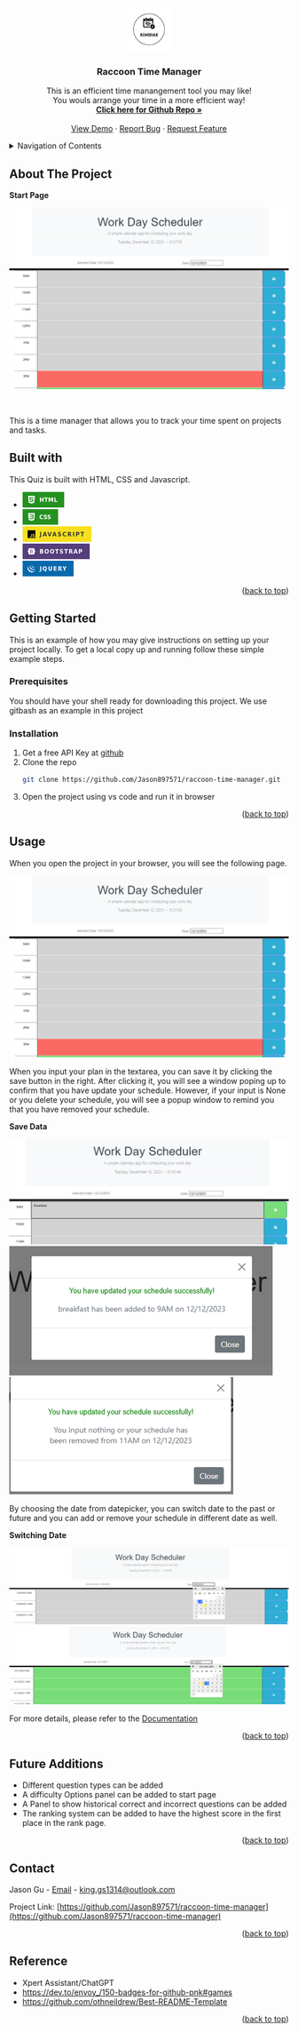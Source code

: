 <a id="readme-top"></a>


<div align="center">
  <a href="https://github.com/Jason897571/raccoon-time-manager">
    <img src="./Assets/image/logo.png" alt="Logo" width="80" height="80">
  </a>

  <h3 align="center">Raccoon Time Manager</h3>

  <p align="center">
    This is an efficient time manangement tool you may like! <br />You wouls arrange your time in a more efficient way!
    <br />
    <a href="https://github.com/Jason897571/raccoon-time-manager"><strong>Click here for Github Repo  »</strong></a>
    <br />
    <br />
    <a href="https://jason897571.github.io/raccoon-time-manager/">View Demo</a>
    ·
    <a href="https://github.com/Jason897571/raccoon-time-manager/issues">Report Bug</a>
    ·
    <a href="https://github.com/Jason897571/raccoon-time-manager/issues">Request Feature</a>
  </p>
</div>

<!-- TABLE OF CONTENTS -->
<details>
  <summary>Navigation of Contents</summary>
  <ol>
    <li>
      <a href="#about-the-project">About The Project</a>
      <ul>
        <li><a href="#built-with">Built With</a></li>
      </ul>
    </li>
    <li>
      <a href="#getting-started">Getting Started</a>
      <ul>
        <li><a href="#prerequisites">Prerequisites</a></li>
        <li><a href="#installation">Installation</a></li>
      </ul>
    </li>
    <li><a href="#usage">Usage</a></li>
    <li><a href="#contact">Contact</a></li>
    <li><a href="#future_additions">Future Additions</a></li>
    <li><a href="#reference">Reference</a></li>
  </ol>
</details>

<a id="#about-the-project"></a>
## About The Project

<p><strong>Start Page</strong></p>

![Alt text](./Assets/image/cover.png)

<br />

This is a time manager that allows you to track your time spent on projects and tasks.




<a id="#built-with"></a>
## Built with
This Quiz is built with HTML, CSS and Javascript.
* [![Alt text](./Assets/image/html.png)][HTML-url]
* [![Alt text](./Assets/image/css.png)][CSS-url]
* [![Alt text](./Assets/image/javascript.png)][Javascript-url]
* [![Alt text](./Assets/image/Bootstrap.png)][BootStrap-url]
* [![Alt text](./Assets/image/jQuery.png)][jQuery-url]

<p align="right">(<a href="#readme-top">back to top</a>)</p>

<a id="getting_started"></a>
## Getting Started

This is an example of how you may give instructions on setting up your project locally.
To get a local copy up and running follow these simple example steps.

<a id="prerequisities"></a>
### Prerequisites

You should have your shell ready for downloading this project. We use gitbash as an example in this project

<a id="installation"></a>
### Installation
1. Get a free API Key at [github](https://github.com/Jason897571/raccoon-time-manager#built-with)
2. Clone the repo
   ```sh
   git clone https://github.com/Jason897571/raccoon-time-manager.git
   ```
3. Open the project using vs code and run it in browser


<p align="right">(<a href="#readme-top">back to top</a>)</p>


<a id="usage"></a>
## Usage

When you open the project in your browser, you will see the following page.



![Alt text](./Assets/image/cover.png)

When you input your plan in the textarea, you can save it by clicking the save button in the right. After clicking it, you will see a window poping up to confirm that you have update your schedule.
However, if your input is None or you delete your schedule, you will see a popup window to remind you that you have removed your schedule.

<p><strong>Save Data</strong></p>

![Alt text](./Assets/image/input.png)
![Alt text](./Assets/image/popup.png)
![Alt text](./Assets/image/nothing.png)

By choosing the date from datepicker, you can switch date to the past or future and you can add or remove your schedule in different date as well.



<p><strong>Switching Date </strong></p> 

![Alt text](./Assets/image/past.png)
![Alt text](./Assets/image/future.png)

For more details, please refer to the [Documentation](https://github.com/Jason897571/raccoon-time-manager)

<p align="right">(<a href="#readme-top">back to top</a>)</p>


<a id="future_additions"></a>
## Future Additions
* Different question types can be added
* A difficulty Options panel can be added to start page
* A Panel to show historical correct and incorrect questions can be added
* The ranking system can be added to have the highest score in the first place in the rank page.

<p align="right">(<a href="#readme-top">back to top</a>)</p>



<a id="contact"></a>
## Contact

Jason Gu - [Email](king.gs1314@outlook.com) - king.gs1314@outlook.com

Project Link: [https://github.com/Jason897571/raccoon-time-manager](https://github.com/Jason897571/raccoon-time-manager)

<p align="right">(<a href="#readme-top">back to top</a>)</p>

<a id="reference"></a>
## Reference
* Xpert Assistant/ChatGPT
* https://dev.to/envoy_/150-badges-for-github-pnk#games
* https://github.com/othneildrew/Best-README-Template


<p align="right">(<a href="#readme-top">back to top</a>)</p>

<!-- MARKDOWN LINKS & IMAGES -->
<!-- https://www.markdownguide.org/basic-syntax/#reference-style-links -->
[css-url]:https://img.shields.io/badge/CSS-239120?&style=for-the-badge&logo=css3&logoColor=white
[HTML-url]:https://img.shields.io/badge/HTML-239120?style=for-the-badge&logo=html5&logoColor=white
[Javascript-url]:https://img.shields.io/badge/JavaScript-F7DF1E?style=for-the-badge&logo=javascript&logoColor=black
[BootStrap-url]:https://img.shields.io/badge/Bootstrap-563D7C?style=for-the-badge&logo=bootstrap&logoColor=white
[jQuery-url]:https://img.shields.io/badge/jQuery-0769AD?style=for-the-badge&logo=jquery&logoColor=white